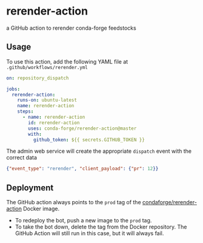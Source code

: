 # rerender-action

a GitHub action to rerender conda-forge feedstocks

## Usage

To use this action, add the following YAML file at `.github/workflows/rerender.yml`

```yaml
on: repository_dispatch

jobs:
  rerender-action:
    runs-on: ubuntu-latest
    name: rerender-action
    steps:
      - name: rerender-action
        id: rerender-action
        uses: conda-forge/rerender-action@master
        with:
          github_token: ${{ secrets.GITHUB_TOKEN }}
```

The admin web service will create the appropriate `dispatch` event with the
correct data

```json
{"event_type": "rerender", "client_payload": {"pr": 12}}
```

## Deployment

The GitHub action always points to the `prod` tag of the
[condaforge/rerender-action](https://hub.docker.com/repository/docker/condaforge/rerender-action)
Docker image.

 - To redeploy the bot, push a new image to the `prod` tag.
 - To take the bot down, delete the tag from the Docker repository. The GitHub Action
   will still run in this case, but it will always fail.
